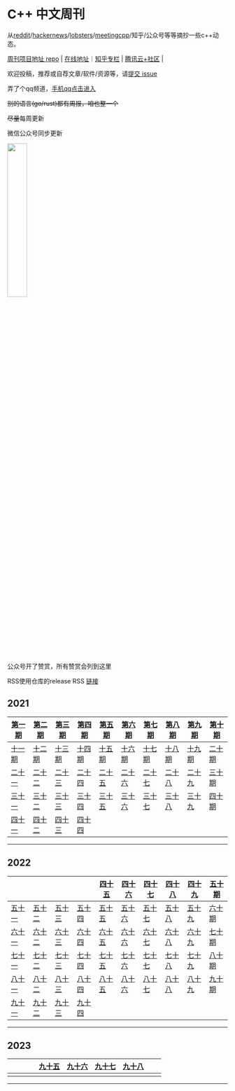 # C++ 中文周刊

从[reddit](https://www.reddit.com/r/cpp/)/[hackernews](https://news.ycombinator.com/)/[lobsters](https://lobste.rs/)/[meetingcpp](https://www.meetingcpp.com/blog/blogroll/)/知乎/公众号等等摘抄一些c++动态。

[周刊项目地址 repo](https://github.com/wanghenshui/cppweeklynews) | [在线地址](https://wanghenshui.github.io/cppweeklynews/)｜[知乎专栏](https://www.zhihu.com/column/jieyaren) | [腾讯云+社区](https://cloud.tencent.com/developer/column/92884) |

欢迎投稿，推荐或自荐文章/软件/资源等，请[提交 issue](https://github.com/wanghenshui/cppweeklynews/issues)

弄了个qq频道，[手机qq点击进入](https://qun.qq.com/qqweb/qunpro/share?_wv=3&_wwv=128&inviteCode=xzjHQ&from=246610&biz=ka)

~~别的语言(go/rust)都有周报，咱也整一个~~

~~尽量~~每周更新

微信公众号同步更新

<img src="https://wanghenshui.github.io/cppweeklynews/assets/code.png" alt=""  width="30%">

公众号开了赞赏，所有赞赏会列到这里

RSS使用仓库的release RSS [链接](https://github.com/wanghenshui/cppweeklynews/releases.atom)

## 2021

| [第一期](./posts/001.md) | [第二期](./posts/002.md) | [第三期](./posts/003.md) | [第四期](./posts/004.md) | [第五期](./posts/005.md) | [第六期](./posts/006.md) | [第七期](./posts/007.md) | [第八期](./posts/008.md) | [第九期](./posts/009.md) | [第十期](./posts/010.md) |
| --------------------- | --------------------- | --------------------- | --------------------- | --------------------- | --------------------- | --------------------- | --------------------- | --------------------- | --------------------- |
| [十一期](./posts/011.md) | [十二期](./posts/012.md) | [十三期](./posts/013.md) | [十四期](./posts/014.md) | [十五期](./posts/015.md) | [十六期](./posts/016.md) | [十七期](./posts/017.md) | [十八期](./posts/018.md) | [十九期](./posts/019.md) | [二十期](./posts/020.md) |
| [二十一](./posts/021.md) | [二十二](./posts/022.md) | [二十三](./posts/023.md) | [二十四](./posts/024.md) | [二十五](./posts/025.md) | [二十六](./posts/026.md) | [二十七](./posts/027.md) | [二十八](./posts/028.md) | [二十九](./posts/029.md) | [三十期](./posts/030.md) |
| [三十一](./posts/031.md) | [三十二](./posts/032.md) | [三十三](./posts/033.md) | [三十四](./posts/034.md) | [三十五](./posts/035.md) | [三十六](./posts/036.md) | [三十七](./posts/037.md) | [三十八](./posts/038.md) | [三十九](./posts/039.md) | [四十期](./posts/040.md) |
| [四十一](./posts/041.md) | [四十二](./posts/042.md) | [四十三](./posts/043.md) | [四十四](./posts/044.md) |                       |                       |                       |                       |                       |                       |

---

## 2022

|                       |                       |                       |                       | [四十五](./posts/045.md) | [四十六](./posts/046.md) | [四十七](./posts/047.md) | [四十八](./posts/048.md) | [四十九](./posts/049.md) | [五十期](./posts/050.md) |
| --------------------- | --------------------- | --------------------- | --------------------- | --------------------- | --------------------- | --------------------- | --------------------- | --------------------- | --------------------- |
| [五十一](./posts/051.md) | [五十二](./posts/052.md) | [五十三](./posts/053.md) | [五十四](./posts/054.md) | [五十五](./posts/055.md) | [五十六](./posts/056.md) | [五十七](./posts/057.md) | [五十八](./posts/058.md) | [五十九](./posts/059.md) | [六十期](./posts/060.md) |
| [六十一](./posts/061.md) | [六十二](./posts/062.md) | [六十三](./posts/063.md) | [六十四](./posts/064.md) | [六十五](./posts/065.md) | [六十六](./posts/066.md) | [六十七](./posts/067.md) | [六十八](./posts/068.md) | [六十九](./posts/069.md) | [七十期](./posts/070.md) |
| [七十一](./posts/071.md) | [七十二](./posts/072.md) | [七十三](./posts/073.md) | [七十四](./posts/074.md) | [七十五](./posts/075.md) | [七十六](./posts/076.md) | [七十七](./posts/077.md) | [七十八](./posts/078.md) | [七十九](./posts/079.md) | [八十期](./posts/080.md) |
| [八十一](./posts/081.md) | [八十二](./posts/082.md) | [八十三](./posts/083.md) | [八十四](./posts/084.md) | [八十五](./posts/085.md) | [八十六](./posts/086.md) | [八十七](./posts/087.md) | [八十八](./posts/088.md) | [八十九](./posts/089.md) | [九十期](./posts/090.md) |
| [九十一](./posts/091.md) | [九十二](./posts/092.md)  | [九十三](./posts/093.md) | [九十四](./posts/094.md) |  |  |  |  |  | |

---
## 2023

|                       |                       |                       |                       | [九十五](./posts/095.md) |[九十六](./posts/096.md) | [九十七](./posts/097.md)| [九十八](./posts/098.md) | | |
| --------------------- | --------------------- | --------------------- | --------------------- | --------------------- | --------------------- | --------------------- | --------------------- | --------------------- | --------------------- |
|  |  |  | |  |  | |  | |  |




---
